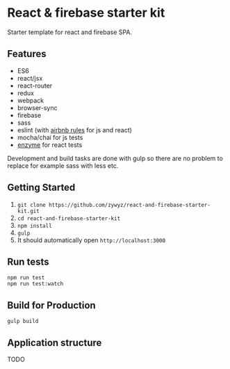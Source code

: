 # React & firebase starter kit

Starter template for react and firebase SPA.

## Features

- ES6
- react/jsx
- react-router
- redux
- webpack
- browser-sync
- firebase
- sass
- eslint (with [airbnb rules](https://github.com/airbnb/javascript) for js and react)
- mocha/chai for js tests
- [enzyme](https://github.com/airbnb/enzyme) for react tests

Development and build tasks are done with gulp so there are no problem to replace for example sass with less etc.

## Getting Started

1. `git clone https://github.com/zywyz/react-and-firebase-starter-kit.git`
2. `cd react-and-firebase-starter-kit`
3. `npm install`
4. `gulp`
5. It should automatically open `http://localhost:3000`

## Run tests

```
npm run test
npm run test:watch
```

## Build for Production
```
gulp build
```

## Application structure
TODO